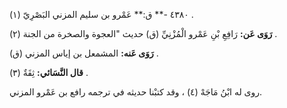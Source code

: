 ٤٣٨٠ -** ق:** عَمْرو بن سليم المزني البَصْرِيّ (١) .

**رَوَى عَن:** رَافِعِ بْنِ عَمْرو الْمُزْنِيِّ (ق) حديث "العجوة والصخرة من الجنة (٢) .

**رَوَى عَنه:** المشمعل بن إياس المزني (ق) .

**قال النَّسَائي:** ثِقَةٌ (٣) .

روى له ابْنُ مَاجَهْ (٤) ، وقد كتبْنا حديثه في ترجمه رافع بن عَمْرو المزني.